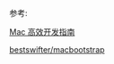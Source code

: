 
参考:

[Mac 高效开发指南](https://xiaozhuanlan.com/Effective-Mac)

[bestswifter/macbootstrap](https://github.com/bestswifter/macbootstrap)  
